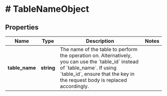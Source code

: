 # # TableNameObject

## Properties

Name | Type | Description | Notes
------------ | ------------- | ------------- | -------------
**table_name** | **string** | The name of the table to perform the operation on. Alternatively, you can use the &#x60;table_id&#x60; instead of &#x60;table_name&#x60;. If using &#x60;table_id&#x60;, ensure that the key in the request body is replaced accordingly. |

